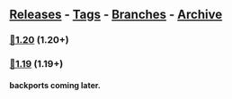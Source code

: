 
## [Releases](https://github.com/InfamousMusicify/RPGHP/releases/) - [Tags](https://github.com/InfamousMusicify/RPGHP/tags/) - [Branches](https://github.com/InfamousMusicify/RPGHP/branches) - [Archive](https://github.com/InfamousMusicify/RPGHP/releases/tag/Archive)       


### [🔗1.20](https://github.com/InfamousMusicify/RPGHP/releases/download/1.20/RPGHP_V0.3.1-1.20.zip) (1.20+)   

### [🔗1.19](https://github.com/InfamousMusicify/RPGHP/releases/download/1.19/RPGHP_V0.2.9-1.19.zip) (1.19+)

#### backports coming later.
